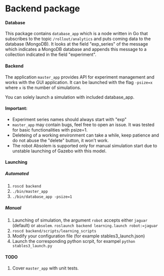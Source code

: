 # Backend package

#### Database
This package contains `database_app` which is a node written in Go that subscribes to the topic `/rollout/analytics` and puts coming data to the database (MongoDB).
It looks at the field "exp_series" of the message which indicates a MongoDB database and appends this message to a collection indicated in the field "experiment".

#### Backend
The application `master_app` provides API for experiment management and works with the GUI application.
It can be launched with the flag `-psize=x` where `x` is the number of simulations.  

You can solely launch a simulation with included database_app.

#### Important:
* Experiment series names should always start with "exp"
* `master_app` may contain bugs, feel free to open an issue.  It was tested for basic functionalities with psize=1.
* Deleteing of a working environment can take a while, keep patience and do not abuse the "delete" button, it won't work.
* The robot Absolem is supported only for manual simulation start due to unstable launching of Gazebo with this model.

#### Launching
##### Automated
1. `roscd backend`
2. `./bin/master_app`
3. `./bin/database_app -psize=1`
##### Manual
1. Launching of simulation, the argument `robot` accepts either `jaguar` (default) or `absolem`. 
   `roslaunch backend learning.launch robot:=jaguar`
3. `roscd backend/scripts/learning_scripts`
4. Modify your configuration file (for example stables3_launch.json)
5. Launch the corresponding python scrpit, for exampel `python stables3_launch.py`

#### TODO
1. Cover `master_app` with unit tests.

